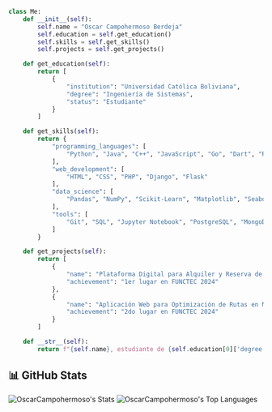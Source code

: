 ```python
class Me:
    def __init__(self):
        self.name = "Oscar Campohermoso Berdeja"
        self.education = self.get_education()
        self.skills = self.get_skills()
        self.projects = self.get_projects()

    def get_education(self):
        return [
            {
                "institution": "Universidad Católica Boliviana",
                "degree": "Ingeniería de Sistemas",
                "status": "Estudiante"
            }
        ]

    def get_skills(self):
        return {
            "programming_languages": [
                "Python", "Java", "C++", "JavaScript", "Go", "Dart", "R"
            ],
            "web_development": [
                "HTML", "CSS", "PHP", "Django", "Flask"
            ],
            "data_science": [
                "Pandas", "NumPy", "Scikit-Learn", "Matplotlib", "Seaborn"
            ],
            "tools": [
                "Git", "SQL", "Jupyter Notebook", "PostgreSQL", "MongoDB", "Linux"
            ]
        }

    def get_projects(self):
        return [
            {
                "name": "Plataforma Digital para Alquiler y Reserva de Parqueos",
                "achievement": "1er lugar en FUNCTEC 2024"
            },
            {
                "name": "Aplicación Web para Optimización de Rutas en Mi Teleférico",
                "achievement": "2do lugar en FUNCTEC 2024"
            }
        ]

    def __str__(self):
        return f"{self.name}, estudiante de {self.education[0]['degree']} en {self.education[0]['institution']}."
```

## 📊 GitHub Stats
![OscarCampohermoso's Stats](https://github-readme-stats.vercel.app/api?username=OscarCampohermoso&theme=gotham&show_icons=true&hide_border=true&count_private=true)
![OscarCampohermoso's Top Languages](https://github-readme-stats.vercel.app/api/top-langs/?username=OscarCampohermoso&theme=gotham&show_icons=true&hide_border=true&layout=compact)
